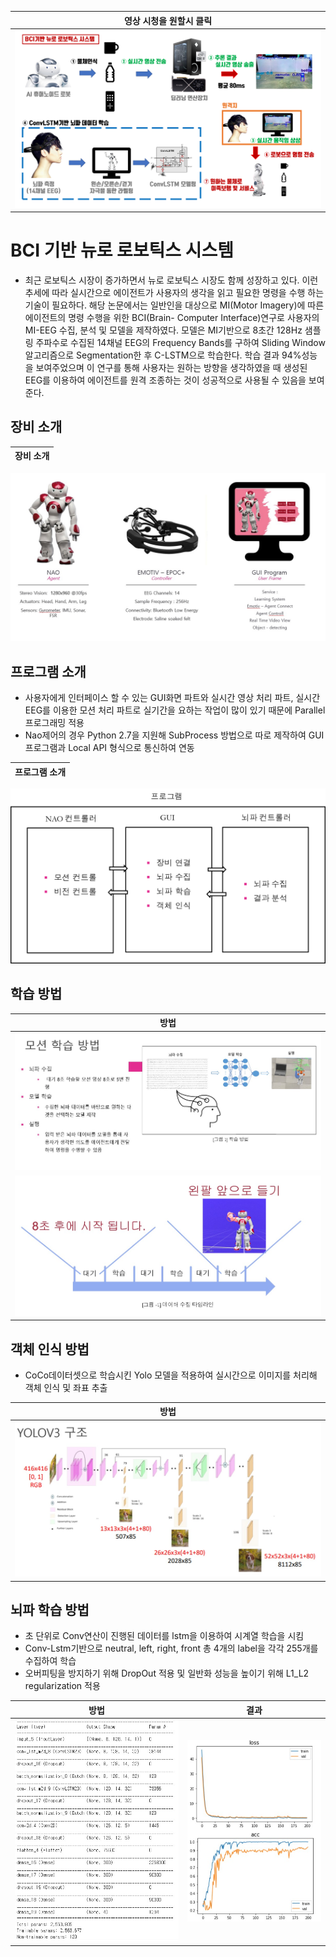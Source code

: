 | 영상 시청을 원할시 클릭 |
| ------ |
|[![waiting](https://github.com/DunkHimYo/neuro-robotics-project/blob/main/project_video/prject_img.png)](https://youtu.be/SbXY6q6RwJo)|

# BCI 기반 뉴로 로보틱스 시스템

- 최근 로보틱스 시장이 증가하면서 뉴로 로보틱스 시장도 함께 성장하고 있다. 이런 추세에 따라 실시간으로 에이전트가 사용자의 생각을 읽고 필요한 명령을 수행 하는 기술이 필요하다. 해당 논문에서는 일반인을 대상으로 MI(Motor Imagery)에 따른 에이전트의 명령 수행을 위한 BCI(Brain- Computer Interface)연구로 사용자의 MI-EEG 수집, 분석 및 모델을 제작하였다. 모델은 MI기반으로 8초간 128Hz 샘플링 주파수로 수집된 14채널 EEG의 Frequency Bands를 구하여 Sliding Window 알고리즘으로 Segmentation한 후  C-LSTM으로 학습한다. 학습 결과 94%성능을 보여주었으며 이 연구를 통해 사용자는 원하는 방향을 생각하였을 때 생성된 EEG를 이용하여 에이전트를 원격 조종하는 것이 성공적으로 사용될 수 있음을 보여준다.

## 장비 소개

| 장비 소개 |
| ------ |
![waiting](https://github.com/DunkHimYo/neuro-robotics-project/blob/main/project_video/equipment.jpg)

## 프로그램 소개
- 사용자에게 인터페이스 할 수 있는 GUI화면 파트와 실시간 영상 처리 파트, 실시간 EEG를 이용한 모션 처리 파트로 실기간을 요하는 작업이 많이 있기 때문에 Parallel 프로그래밍 적용
- Nao제어의 경우 Python 2.7을 지원해 SubProcess 방법으로 따로 제작하여 GUI프로그램과 Local API 형식으로 통신하여 연동

| 프로그램 소개 |
| ------ |
![waiting](https://github.com/DunkHimYo/neuro-robotics-project/blob/main/project_video/gui.png)


## 학습 방법

| 방법 |
| ------ |
|![waiting](https://github.com/DunkHimYo/neuro-robotics-project/blob/main/project_video/learning_method.jpg)|
|![waiting](https://github.com/DunkHimYo/neuro-robotics-project/blob/main/project_video/data_collection.jpg)|

## 객체 인식 방법
- CoCo데이터셋으로 학습시킨 Yolo 모델을 적용하여 실시간으로 이미지를 처리해 객체 인식 및 좌표 추출

| 방법 |
| ------ |
|![waiting](https://github.com/DunkHimYo/neuro-robotics-project/blob/main/project_video/yolo_model.jpg)|

## 뇌파 학습 방법
- 초 단위로 Conv연산이 진행된 데이터를 lstm을 이용하여 시계열 학습을 시킴
- Conv-Lstm기반으로 neutral, left, right, front 총 4개의 label을 각각 255개를 수집하여 학습
- 오버피팅을 방지하기 위해 DropOut 적용 및 일반화 성능을 높이기 위해 L1_L2 regularization 적용

| 방법 | 결과 |
| ------ | ------ |
|![waiting](https://github.com/DunkHimYo/neuro-robotics-project/blob/main/project_video/model.jpg)|![waiting](https://github.com/DunkHimYo/neuro-robotics-project/blob/main/project_video/learning.jpg)|
